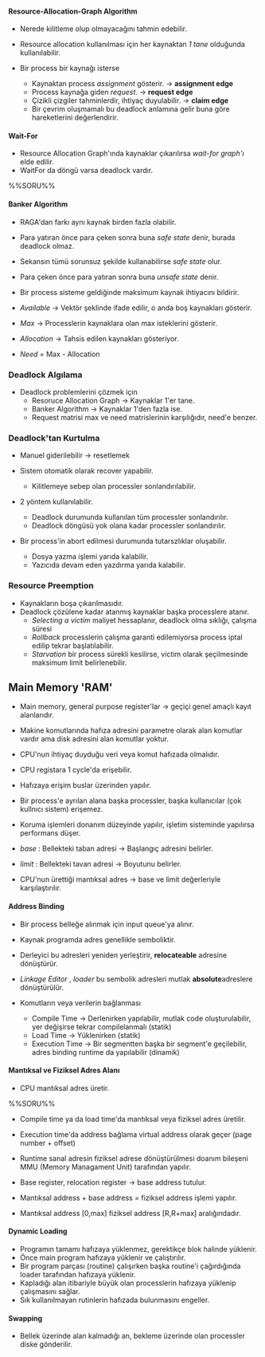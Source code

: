 #### Resource-Allocation-Graph Algorithm
- Nerede kilitleme olup olmayacağını tahmin edebilir.
- Resource allocation kullanılması için her kaynaktan *1 tane* olduğunda kullanılabilir.

- Bir process bir kaynağı isterse 
	- Kaynaktan process *assignment* gösterir. -> **assignment edge**
	- Process kaynağa giden *request*. -> **request edge**
	- Çizikli çizgiler tahminlerdir, ihtiyaç duyulabilir. -> **claim edge**
	- Bir çevrim oluşmamalı bu deadlock anlamına gelir buna göre hareketlerini değerlendirir.

#### Wait-For
- Resource Allocation Graph'ında kaynaklar çıkarılırsa *wait-for graph'ı* elde edilir.
- WaitFor da döngü varsa deadlock vardır.

%%SORU%%
#### Banker Algorithm 
- RAGA'dan farkı aynı kaynak birden fazla olabilir.

- Para yatıran önce para çeken sonra buna *safe state* denir, burada deadlock olmaz.
- Sekansın tümü sorunsuz şekilde kullanabilirse *safe state* olur.
- Para çeken önce para yatıran sonra buna *unsafe state* denir.

- Bir process sisteme geldiğinde maksimum kaynak ihtiyacını bildirir.

- *Available* -> Vektör şeklinde ifade edilir, o anda boş kaynakları gösterir.
- *Max* -> Processlerin kaynaklara olan max isteklerini gösterir.
- *Allocation* -> Tahsis edilen kaynakları gösteriyor.
- *Need* = Max - Allocation

### Deadlock Algılama
- Deadlock problemlerini çözmek için
	- Resoruce Allocation Graph -> Kaynaklar 1'er tane.
	- Banker Algorithm -> Kaynaklar 1'den fazla ise.
	- Request matrisi max ve need matrislerinin karşılığıdır, need'e benzer.

### Deadlock'tan Kurtulma
- Manuel giderilebilir -> resetlemek
- Sistem otomatik olarak recover yapabilir.
	- Kilitlemeye sebep olan processler sonlandırılabilir.

- 2 yöntem kullanılabilir.
	- Deadlock durumunda kullanılan tüm processler sonlandırılır.
	- Deadlock döngüsü yok olana kadar processler sonlandırılır.

- Bir process'in abort edilmesi durumunda tutarszlıklar oluşabilir.
	- Dosya yazma işlemi yarıda kalabilir.
	- Yazıcıda devam eden yazdırma yarıda kalabilir.

### Resource Preemption
- Kaynakların boşa çıkarılmasıdır.
- Deadlock çözülene kadar atanmış kaynaklar başka processlere atanır.
	- *Selecting a victim* maliyet hessaplanır, deadlock olma sıklığı, çalışma süresi
	- *Rollback* processlerin çalışma garanti edilemiyorsa process iptal edilip tekrar başlatılabilir.
	- *Starvation* bir process sürekli kesilirse, victim olarak şeçilmesinde maksimum limit belirlenebilir.

## Main Memory 'RAM'
- Main memory, general purpose register'lar -> geçiçi genel amaçlı kayıt alanlarıdır.
- Makine komutlarında hafıza adresini parametre olarak alan komutlar vardır ama disk adresini alan komutlar yoktur.
- CPU'nun ihtiyaç duyduğu veri veya komut hafızada olmalıdır.

- CPU registara 1 cycle'da erişebilir.
- Hafızaya erişim buslar üzerinden yapılır.

- Bir process'e ayrılan alana başka processler, başka kullanıcılar (çok kullnıcı sistem) erişemez.
- Koruma işlemleri donanım düzeyinde yapılır, işletim sisteminde yapılırsa performans düşer.

- *base* : Bellekteki taban adresi -> Başlangıç adresini belirler.
- *limit* : Bellekteki tavan adresi -> Boyutunu belirler.

- CPU'nun ürettiği mantıksal adres -> base ve limit değerleriyle karşılaştırılır.

#### Address Binding
- Bir process belleğe alınmak için input queue'ya alınır.
- Kaynak programda adres genellikle semboliktir.
- Derleyici bu adresleri yeniden yerleştirir, **relocateable** adresine dönüştürür.
- *Linkage Editor* , *loader* bu sembolik adresleri mutlak **absolute**adreslere dönüştürülür.

- Komutların veya verilerin bağlanması
	- Compile Time -> Derlenirken yapılabilir, mutlak code oluşturulabilir, yer değişirse tekrar compilelanmalı (statik)
	- Load Time -> Yüklenirken (statik)
	- Execution Time -> Bir segmentten başka bir segment'e geçilebilir, adres binding runtime da yapılabilir (dinamik)

#### Mantıksal ve Fiziksel Adres Alanı
- CPU mantıksal adres üretir.

%%SORU%%
- Compile time ya da load time'da mantıksal veya fiziksel adres üretilir.
- Execution time'da address bağlama virtual address olarak geçer (page number + offset)

- Runtime sanal adresin fiziksel adrese dönüştürülmesi doanım bileşeni MMU (Memory Managament Unit) tarafından yapılır.

- Base register, relocation register -> base address tutulur.
- Mantıksal address + base address = fiziksel address işlemi yapılır.
- Mantıksal address [0,max] fiziksel address [R,R+max] aralığındadır.

#### Dynamic Loading
- Programın tamamı hafızaya yüklenmez, gerektikçe blok halinde yüklenir.
- Önce main program hafızaya yüklenir ve çalıştırılır.
- Bir program parçası (routine) çalışırken başka routine'i çağırdığında loader tarafından hafızaya yüklenir.
- Kapladığı alan itibariyle büyük olan processlerin hafızaya yüklenip çalışmasını sağlar.
- Sık kullanılmayan rutinlerin hafızada bulunmasını engeller.

#### Swapping
- Bellek üzerinde alan kalmadığı an, bekleme üzerinde olan processler diske gönderilir. 